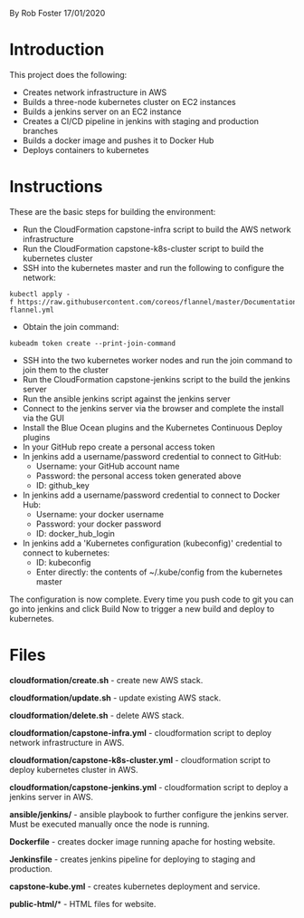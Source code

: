 By Rob Foster 17/01/2020

# Introduction
This project does the following:
- Creates network infrastructure in AWS
- Builds a three-node kubernetes cluster on EC2 instances
- Builds a jenkins server on an EC2 instance
- Creates a CI/CD pipeline in jenkins with staging and production branches
- Builds a docker image and pushes it to Docker Hub
- Deploys containers to kubernetes

# Instructions
These are the basic steps for building the environment:
- Run the CloudFormation capstone-infra script to build the AWS network infrastructure
- Run the CloudFormation capstone-k8s-cluster script to build the kubernetes cluster
- SSH into the kubernetes master and run the following to configure the network:
```
kubectl apply -f https://raw.githubusercontent.com/coreos/flannel/master/Documentation/kube-flannel.yml
```
- Obtain the join command:
```
kubeadm token create --print-join-command
```
- SSH into the two kubernetes worker nodes and run the join command to join them to the cluster
- Run the CloudFormation capstone-jenkins script to the build the jenkins server
- Run the ansible jenkins script against the jenkins server
- Connect to the jenkins server via the browser and complete the install via the GUI
- Install the Blue Ocean plugins and the Kubernetes Continuous Deploy plugins
- In your GitHub repo create a personal access token
- In jenkins add a username/password credential to connect to GitHub:
  - Username: your GitHub account name  
  - Password: the personal access token generated above
  - ID: github_key
- In jenkins add a username/password credential to connect to Docker Hub:
  - Username: your docker username
  - Password: your docker password
  - ID: docker_hub_login
- In jenkins add a 'Kubernetes configuration (kubeconfig)' credential to connect to kubernetes:
  - ID: kubeconfig
  - Enter directly: the contents of ~/.kube/config from the kubernetes master

The configuration is now complete. Every time you push code to git you can go into jenkins and click Build Now to trigger a new build and deploy to kubernetes.

# Files

**cloudformation/create.sh** - create new AWS stack.

**cloudformation/update.sh** - update existing AWS stack.

**cloudformation/delete.sh** - delete AWS stack.

**cloudformation/capstone-infra.yml** - cloudformation script to deploy network infrastructure in AWS.

**cloudformation/capstone-k8s-cluster.yml** - cloudformation script to deploy kubernetes cluster in AWS.

**cloudformation/capstone-jenkins.yml** - cloudformation script to deploy a jenkins server in AWS.

**ansible/jenkins/** - ansible playbook to further configure the jenkins server. Must be executed manually once the node is running.

**Dockerfile** - creates docker image running apache for hosting website.

**Jenkinsfile** - creates jenkins pipeline for deploying to staging and production.

**capstone-kube.yml** - creates kubernetes deployment and service.

**public-html/*** - HTML files for website.

